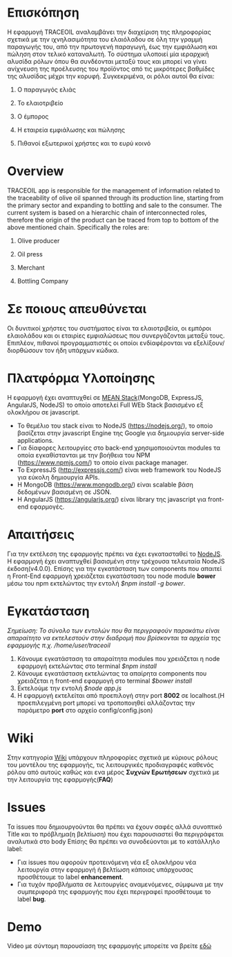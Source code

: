Επισκόπηση
==========

Η εφαρμογή TRACEOIL αναλαμβάνει την διαχείριση της πληροφορίας σχετικά με την
ιχνηλασιμότητα του ελαιόλαδου σε όλη την γραμμή παραγωγής του, από την
πρωτογενή παραγωγή, έως την εμφιάλωση και πώληση στον τελικό καταναλωτή. Το
σύστημα υλοποιεί μία ιεραρχική αλυσίδα ρόλων όπου θα συνδέονται μεταξύ τους και
μπορεί να γίνει ανίχνευση της προέλευσης του προϊόντος από τις μικρότερες
βαθμίδες της αλυσίδας μέχρι την κορυφή. Συγκεκριμένα, οι ρόλοι αυτοί θα είναι:

1.  Ο παραγωγός ελιάς

2.  Το ελαιοτριβείο

3.  Ο έμπορος

4.  Η εταιρεία εμφιάλωσης και πώλησης

5.  Πιθανοί εξωτερικοί χρήστες και το ευρύ κοινό


Overview
========

TRACEOIL app is responsible for the management of information related to the traceability of olive oil spanned through its production
line, starting from the primary sector and expanding to bottling and sale to the consumer. The current system is
based on a hierarchic chain of interconnected roles, therefore the origin of the product can be traced from top
to bottom of the above mentioned chain. Specifically the roles are:

1. Olive producer

2. Oil press

3. Merchant

4. Bottling Company


Σε ποιους απευθύνεται
=====================

Οι δυνιτικοί χρήστες του συστήματος είναι τα ελαιοτριβεία, οι εμπόροι ελαιολάδου και οι εταιρίες εμφιαλώσεως που συνεργάζονται
μεταξύ τους. Επιπλέον, πιθανοί προγραμματιστές οι οποίοι ενδίαφέρονται να εξελίξουν/διορθώσουν τον ήδη υπάρχων κώδικα.

Πλατφόρμα Υλοποίησης
====================
Η εφαρμογή έχει αναπτυχθεί σε [MEAN Stack](https://en.wikipedia.org/wiki/MEAN_(software_bundle))(MongoDB, ExpressJS, AngularJS, NodeJS) το οποίο αποτελεί Full WEb Stack βασισμένο εξ ολοκλήρου σε javascript.
* Το θεμέλιο του stack είναι το NodeJS (https://nodejs.org/), το οποίο βασίζεται στην javascript Engine της Google για δημιουργία server-side applications.
* Για δίαφορες λειτουργίες στο back-end χρησιμοποιούνται modules τα οποία εγκαθίστανται με την βοήθεια του NPM (https://www.npmjs.com/) το οποίο είναι package manager.
* Το ExpressJS (http://expressjs.com/) είναι web framework του NodeJS για εύκολη δημιουργία APIs.
* Η MongoDB (https://www.mongodb.org/) είναι scalable βάση δεδομένων βασισμένη σε JSON.
* H AngularJS (https://angularjs.org/) είναι library της javascript για front-end εφαρμογές.

Απαιτήσεις
==========
Για την εκτέλεση της εφαρμογής πρέπει να έχει εγκατασταθεί το [NodeJS](https://nodejs.org/en/). Η εφαρμογή έχει αναπτυχθεί βασισμένη στην τρέχουσα τελευταία NodeJS έκδοση(v4.0.0).
Επίσης για την εγκατάσταση των components που απαιτεί η Front-End εφαρμογή χρειάζεται εγκατάσταση του node module **bower** μέσω του npm εκτελώντας την εντολή *$npm install -g bower*.

Εγκατάσταση
===========

*Σημείωση: Το σύνολο των εντολών που θα περιγραφούν παρακάτω είναι απαραίτητο να εκτελεστούν στην διαδρομή που βρίσκονται τα αρχεία της εφαρμογής π.χ. /home/user/traceoil*

1. Κάνουμε εγκατάσταση τα απαραίτητα modules που χρειάζεται η node εφαρμογή εκτελώντας στο terminal *$npm install*
2. Κάνουμε εγκατάσταση εκτελώντας τα απαίρητα components που χρειάζεται η front-end εφαρμογή στο terminal *$bower install*
3. Εκτελούμε την εντολή *$node app.js*
4. Η εφαρμογή εκτελείται από προεπιλογή στην port **8002** σε localhost.(Η προεπιλεγμένη port μπορεί να τροποποιηθεί αλλάζοντας την παράμετρο **port** στο αρχείο config/config.json)

Wiki
====
Στην κατηγορία [Wiki](https://github.com/ellak-monades-aristeias/TRACEOIL/wiki) υπάρχουν πληροφορίες σχετικά με κύριους ρόλους του μοντέλου της εφαρμογής, τις λειτουργικές προδιαγραφές καθενός ρόλου από αυτούς καθώς και ενα μέρος **Συχνών Ερωτήσεων** σχετικά με την λειτουργία της εφαρμογής(**FAQ**)

Issues
======
Τα issues που δημιουργούνται θα πρέπει να έχουν σαφές αλλά συνοπτικό Title και το πρόβλημα(η βελτίωση) που έχει παρουσιαστεί θα περιγράφεται αναλυτικά στο body
Επίσης θα πρέπει να συνοδεύονται με το κατάλληλο label:
* Για issues που αφορούν προτεινόμενη νέα εξ ολοκλήρου νέα λειτουργία στην εφαρμογή ή βελτίωση κάποιας υπάρχουσας προσθέτουμε το label **enhancement**.
* Για τυχόν προβλήματα σε λειτουργίες αναμενόμενες, σύμφωνα με την συμπεριφορά της εφαρμογής που έχει περιγραφεί προσθέτουμε το label **bug**.

Demo
====
Video με σύντομη παρουσίαση της εφαρμογής μπορείτε να βρείτε [εδώ](https://github.com/ellak-monades-aristeias/TRACEOIL/blob/master/docs/demo.mp4)
